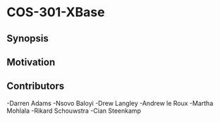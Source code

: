 # COS-301-XBase

## Synopsis

## Motivation

## Contributors
-Darren Adams 
-Nsovo Baloyi
-Drew Langley
-Andrew le Roux
-Martha Mohlala
-Rikard Schouwstra
-Cian Steenkamp
